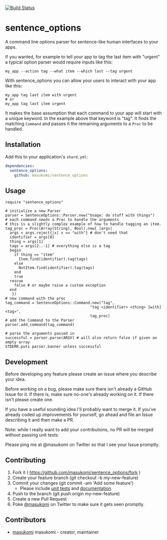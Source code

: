 [![Build Status](https://travis-ci.org/masukomi/sentence_options.svg?branch=master)](https://travis-ci.org/masukomi/sentence_options)

# sentence_options

A command line options parser for sentence-like human interfaces to your apps. 

If you wanted, for example to tell your app to tag the last item with "urgent" 
a typical option parser would require inputs like this:

```
my_app --action tag --what item --which last --tag urgent
```

With sentence_options you can allow your users to interact with your app like
this: 

```
my_app tag last item with urgent
# or
my_app tag last item urgent
```

It makes the base assumption that each command to your app will start with a
unique keyword. In the example above that keyword is "tag". It finds the
matching `Command` and passes it the remaining arguments to a `Proc` to be
handled. 


## Installation

Add this to your application's `shard.yml`:

```yaml
dependencies:
  sentence_options:
    github: masukomi/sentence_options
```

## Usage

```crystal
require "sentence_options"

# initialize a new Parser
parser = SentenceOptions::Parser.new("Usage: do stuff with things")
# each command needs a Proc to handle the arguments
# this is a slightly complex example of how to handle tagging an item.
tag_proc = Proc(Array(String), Bool).new{ |args| 
  args = args.reject{|x| x == "with"} # don't need that
  identifier = args[0]
  thing = args[1]
  tags = args[2..-1] # everything else is a tag
  begin
    if thing == "item"
      Item.find(identifier).tag(tags)
    else
      NotItem.find(identifier).tag(tags)
    end
    true
  rescue 
    false # or maybe raise a custom exception
  end
   })
# new command with the proc
tag_command = SentenceOptions::Command.new("tag",
                                      "tag <identifier> <thing> [with] <tag>",
                                      tag_proc)
# add the Command to the Parser
parser.add_command(tag_command)

# parse the arguments passed in
successful = parser.parse(ARGV) # will also return false if given an empty array
STDERR.puts parser.banner unless successful
```

## Development
Before developing any feature please create an issue where you describe your idea.

Before working on a bug, please make sure there isn't already a GitHub Issue for it. If there is, make sure no-one's already working on it. If there isn't please create one. 

If you have a useful sounding idea I'll probably want to merge it. If you've
already coded up improvements for yourself, go ahead and file an Issue
describing it and then make a PR. 

Note: while I really want to add your contributions, no PR will be merged
without passing unit tests.

Please ping me at @masukomi on Twitter so that I see your Issue promptly.

## Contributing

1. Fork it ( https://github.com/masukomi/sentence_options/fork )
2. Create your feature branch (git checkout -b my-new-feature)
3. Commit your changes (git commit -am 'Add some feature')
    * Please include [unit tests]((https://crystal-lang.org/api/Spec.html)) 
      and [documentation](https://crystal-lang.org/docs/conventions/documenting_code.html).
4. Push to the branch (git push origin my-new-feature)
5. Create a new Pull Request
6. Poke [@masukomi](https://twitter.com/masukomi) on Twitter to make sure it gets seen promptly.

## Contributors

- [masukomi](https://github.com/masukomi) masukomi - creator, maintainer
